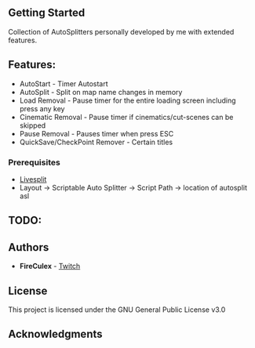 ## Getting Started
Collection of AutoSplitters personally developed by me with extended features.

## Features:
* AutoStart - Timer Autostart
* AutoSplit - Split on map name changes in memory
* Load Removal - Pause timer for the entire loading screen including press any key
* Cinematic Removal - Pause timer if cinematics/cut-scenes can be skipped
* Pause Removal - Pauses timer when press ESC
* QuickSave/CheckPoint Remover - Certain titles

### Prerequisites
* [Livesplit](https://livesplit.org/)
* Layout -> Scriptable Auto Splitter -> Script Path -> location of autosplit asl

## TODO:


## Authors

* **FireCulex** - [Twitch](http://twitch.tv/fireculex)

## License

This project is licensed under the GNU General Public License v3.0

## Acknowledgments


